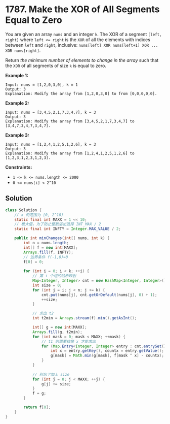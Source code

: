 # 1787. Make the XOR of All Segments Equal to Zero

You are given an array `nums` and an integer `k`. The XOR of a segment `[left, right]` where `left <= right` is the `XOR` of all the elements with indices between `left` and `right`, inclusive: `nums[left] XOR nums[left+1] XOR ... XOR nums[right]`.

Return *the minimum number of elements to change in the array* such that the `XOR` of all segments of size `k` is equal to zero.

 

**Example 1:**

```
Input: nums = [1,2,0,3,0], k = 1
Output: 3
Explanation: Modify the array from [1,2,0,3,0] to from [0,0,0,0,0].
```

**Example 2:**

```
Input: nums = [3,4,5,2,1,7,3,4,7], k = 3
Output: 3
Explanation: Modify the array from [3,4,5,2,1,7,3,4,7] to [3,4,7,3,4,7,3,4,7].
```

**Example 3:**

```
Input: nums = [1,2,4,1,2,5,1,2,6], k = 3
Output: 3
Explanation: Modify the array from [1,2,4,1,2,5,1,2,6] to [1,2,3,1,2,3,1,2,3].
```

 

**Constraints:**

- `1 <= k <= nums.length <= 2000`
- `0 <= nums[i] < 2^10`

## Solution

```java
class Solution {
    // x 的范围为 [0, 2^10)
    static final int MAXX = 1 << 10;
    // 极大值，为了防止整数溢出选择 INT_MAX / 2
    static final int INFTY = Integer.MAX_VALUE / 2;

    public int minChanges(int[] nums, int k) {
        int n = nums.length;
        int[] f = new int[MAXX];
        Arrays.fill(f, INFTY);
        // 边界条件 f(-1,0)=0
        f[0] = 0;
        
        for (int i = 0; i < k; ++i) {
            // 第 i 个组的哈希映射
            Map<Integer, Integer> cnt = new HashMap<Integer, Integer>();
            int size = 0;
            for (int j = i; j < n; j += k) {
                cnt.put(nums[j], cnt.getOrDefault(nums[j], 0) + 1);
                ++size;
            }

            // 求出 t2
            int t2min = Arrays.stream(f).min().getAsInt();

            int[] g = new int[MAXX];
            Arrays.fill(g, t2min);
            for (int mask = 0; mask < MAXX; ++mask) {
                // t1 则需要枚举 x 才能求出
                for (Map.Entry<Integer, Integer> entry : cnt.entrySet()) {
                    int x = entry.getKey(), countx = entry.getValue();
                    g[mask] = Math.min(g[mask], f[mask ^ x] - countx);
                }
            }
            
            // 别忘了加上 size
            for (int j = 0; j < MAXX; ++j) {
                g[j] += size;
            }
            f = g;
        }

        return f[0];
    }
}
```

